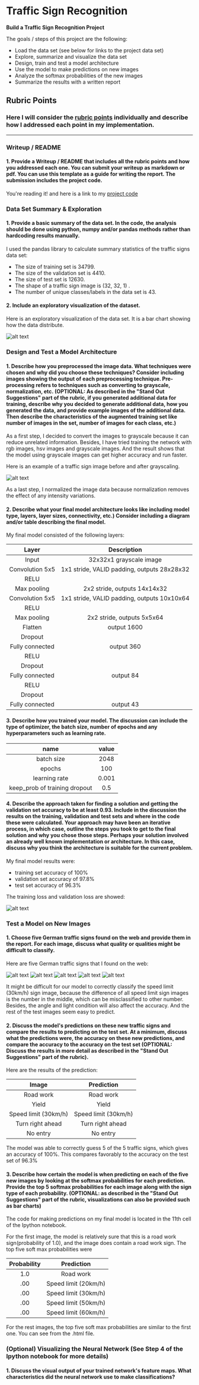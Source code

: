 # **Traffic Sign Recognition** 

**Build a Traffic Sign Recognition Project**

The goals / steps of this project are the following:
* Load the data set (see below for links to the project data set)
* Explore, summarize and visualize the data set
* Design, train and test a model architecture
* Use the model to make predictions on new images
* Analyze the softmax probabilities of the new images
* Summarize the results with a written report


[//]: # (Image References)

[image1]: ./examples/trainDataHist.png "trainDataHist"
[image2]: ./examples/grayscale.jpg "Grayscaling"
[image3]: ./examples/random_noise.jpg "Random Noise"
[image4]: ./mydata/index.jpg "Traffic Sign 1"
[image5]: ./mydata/yield.jpg "Traffic Sign 2"
[image6]: ./mydata/sl30.jpg "Traffic Sign 3"
[image7]: ./mydata/turnRight.jpg "Traffic Sign 4"
[image8]: ./mydata/NoPassing.jpg "Traffic Sign 5"
[image9]: ./examples/loss.png  "loss"

## Rubric Points
### Here I will consider the [rubric points](https://review.udacity.com/#!/rubrics/481/view) individually and describe how I addressed each point in my implementation.  

---
### Writeup / README

#### 1. Provide a Writeup / README that includes all the rubric points and how you addressed each one. You can submit your writeup as markdown or pdf. You can use this template as a guide for writing the report. The submission includes the project code.

You're reading it! and here is a link to my [project code](https://github.com/macy111/CarND-Traffic-Sign-Classifier/blob/master/Traffic_Sign_Classifier.ipynb)

### Data Set Summary & Exploration

#### 1. Provide a basic summary of the data set. In the code, the analysis should be done using python, numpy and/or pandas methods rather than hardcoding results manually.

I used the pandas library to calculate summary statistics of the traffic
signs data set:

* The size of training set is 34799.
* The size of the validation set is 4410.
* The size of test set is 12630.
* The shape of a traffic sign image is (32, 32, 1) .
* The number of unique classes/labels in the data set is 43.

#### 2. Include an exploratory visualization of the dataset.

Here is an exploratory visualization of the data set. It is a bar chart showing how the data distribute.

![alt text][image1]

### Design and Test a Model Architecture

#### 1. Describe how you preprocessed the image data. What techniques were chosen and why did you choose these techniques? Consider including images showing the output of each preprocessing technique. Pre-processing refers to techniques such as converting to grayscale, normalization, etc. (OPTIONAL: As described in the "Stand Out Suggestions" part of the rubric, if you generated additional data for training, describe why you decided to generate additional data, how you generated the data, and provide example images of the additional data. Then describe the characteristics of the augmented training set like number of images in the set, number of images for each class, etc.)

As a first step, I decided to convert the images to grayscale because it can reduce unrelated information. Besides, I have tried training the network with rgb images, hsv images and grayscale images. And the result shows that the model using grayscale images can get higher accuracy and run faster.

Here is an example of a traffic sign image before and after grayscaling.

![alt text][image2]

As a last step, I normalized the image data because normalization removes the effect of any intensity variations.


#### 2. Describe what your final model architecture looks like including model type, layers, layer sizes, connectivity, etc.) Consider including a diagram and/or table describing the final model.

My final model consisted of the following layers:

| Layer         		|     Description	        					| 
|:---------------------:|:---------------------------------------------:| 
| Input         		| 32x32x1 grayscale image   							| 
| Convolution 5x5     	| 1x1 stride, VALID padding, outputs 28x28x32 	|
| RELU					|												|
| Max pooling	      	| 2x2 stride,  outputs 14x14x32 				|
| Convolution 5x5	    | 1x1 stride, VALID padding, outputs 10x10x64 	|
| RELU					|												|
| Max pooling	      	| 2x2 stride,  outputs 5x5x64				|
|	Flatten					|	output 1600										|
|	Dropout					|												|
| Fully connected		| output 360      									|
| RELU					|												|
|	Dropout					|												|
| Fully connected		| output 84      									|
| RELU					|												|
|	Dropout					|												|
| Fully connected		| output 43      									|
 


#### 3. Describe how you trained your model. The discussion can include the type of optimizer, the batch size, number of epochs and any hyperparameters such as learning rate.

| name         		|     value	        					| 
|:---------------------:|:---------------------------------------------:| 
| batch size         		| 2048   							| 
| epochs         		| 100  							| 
| learning rate         		| 0.001  							| 
| keep_prob of training dropout         		| 0.5 							| 

#### 4. Describe the approach taken for finding a solution and getting the validation set accuracy to be at least 0.93. Include in the discussion the results on the training, validation and test sets and where in the code these were calculated. Your approach may have been an iterative process, in which case, outline the steps you took to get to the final solution and why you chose those steps. Perhaps your solution involved an already well known implementation or architecture. In this case, discuss why you think the architecture is suitable for the current problem.

My final model results were:
* training set accuracy of 100%
* validation set accuracy of 97.8%
* test set accuracy of 96.3%

The training loss and validation loss are showed:

![alt text][image9]

### Test a Model on New Images

#### 1. Choose five German traffic signs found on the web and provide them in the report. For each image, discuss what quality or qualities might be difficult to classify.

Here are five German traffic signs that I found on the web:

![alt text][image4] ![alt text][image5] ![alt text][image6] 
![alt text][image7] ![alt text][image8]

It might be difficult for our model to correctly classify the  speed limit (30km/h) sign image, because the difference of all speed limit sign images is the number in the middle, which can be misclassified to other number. Besides, the angle and light condition will also affect the  accuracy. And the rest of the test images seem easy to predict.

#### 2. Discuss the model's predictions on these new traffic signs and compare the results to predicting on the test set. At a minimum, discuss what the predictions were, the accuracy on these new predictions, and compare the accuracy to the accuracy on the test set (OPTIONAL: Discuss the results in more detail as described in the "Stand Out Suggestions" part of the rubric).

Here are the results of the prediction:

| Image			        |     Prediction	        					| 
|:---------------------:|:---------------------------------------------:| 
| Road work      		| Road work  									| 
| Yield    			| Yield 										|
| Speed limit (30km/h)					| Speed limit (30km/h)											|
| Turn right ahead	      		| Turn right ahead				 				|
| No entry		|  No entry     							|


The model was able to correctly guess 5 of the 5 traffic signs, which gives an accuracy of 100%. This compares favorably to the accuracy on the test set of 96.3%

#### 3. Describe how certain the model is when predicting on each of the five new images by looking at the softmax probabilities for each prediction. Provide the top 5 softmax probabilities for each image along with the sign type of each probability. (OPTIONAL: as described in the "Stand Out Suggestions" part of the rubric, visualizations can also be provided such as bar charts)

The code for making predictions on my final model is located in the 11th cell of the Ipython notebook.

For the first image, the model is relatively sure that this is a road work sign(probability of 1.0), and the image does contain a road work sign. The top five soft max probabilities were

| Probability         	|     Prediction	        					| 
|:---------------------:|:---------------------------------------------:| 
| 1.0         			| Road work   									| 
| .00     				| Speed limit (20km/h) 										|
| .00					| Speed limit (30km/h)											|
| .00	      			| Speed limit (50km/h)					 				|
| .00				    |  Speed limit (60km/h)     							|


For the rest images,  the top five soft max probabilities are similar to the first one. You can see from the .html file.

### (Optional) Visualizing the Neural Network (See Step 4 of the Ipython notebook for more details)
#### 1. Discuss the visual output of your trained network's feature maps. What characteristics did the neural network use to make classifications?


